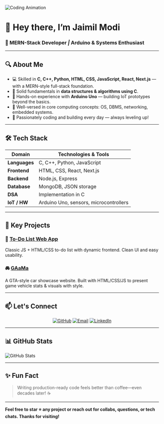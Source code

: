 ![Coding Animation](https://media.giphy.com/media/13HgwGsXF0aiGY/giphy.gif)

# 👋 Hey there, I’m Jaimil Modi

### 🌟 MERN-Stack Developer *|* Arduino & Systems Enthusiast

---

## 🔍 About Me

- 💻 Skilled in **C, C++, Python, HTML, CSS, JavaScript, React, Next.js** — with a MERN-style full-stack foundation.
- 🧠 Solid fundamentals in **data structures & algorithms using C**.
- 📡 Hands-on experience with **Arduino Uno** — building IoT prototypes beyond the basics.
- 🎯 Well-versed in core computing concepts: OS, DBMS, networking, embedded systems.
- 🚀 Passionately coding and building every day — always leveling up!

---

## 🛠️ Tech Stack

| Domain        | Technologies & Tools                                      |
|---------------|----------------------------------------------------------|
| **Languages** | C, C++, Python, JavaScript                                |
| **Frontend**  | HTML, CSS, React, Next.js                                 |
| **Backend**   | Node.js, Express                                          |
| **Database**  | MongoDB, JSON storage                                     |
| **DSA**       | Implementation in C                                       |
| **IoT / HW**  | Arduino Uno, sensors, microcontrollers                    |

---

## 🚧 Key Projects

### 📝 [To-Do List Web App](https://jaimilmodi.github.io/toDoList/)  
Classic JS + HTML/CSS to-do list with dynamic frontend. Clean UI and easy usability.

### 🚘 [GAaMa](https://github.com/JaimilModi/gaama)  
A GTA-style car showcase website. Built with HTML/CSS/JS to present game vehicle stats & visuals with style.

---

## 📫 Let's Connect

<div align="center">
  <a href="https://github.com/JaimilModi"><img src="https://img.shields.io/badge/GitHub-JaimilModi-181717?style=flat&logo=github" alt="GitHub"></a>
  <a href="mailto:jaimildj381@gmail.com"><img src="https://img.shields.io/badge/Email-jaimildj381%40gmail.com-D14836?style=flat&logo=gmail" alt="Email"></a>
  <a href="https://www.linkedin.com/in/jaimil-modi-799185353"><img src="https://img.shields.io/badge/LinkedIn-Jaimil%20Modi-0077B5?style=flat&logo=linkedin" alt="LinkedIn"></a>
</div>

---

## 📊 GitHub Stats

![GitHub Stats](https://github-readme-stats.vercel.app/api?username=JaimilModi&theme=dark&show_icons=true)

---

## ✨ Fun Fact

> Writing production-ready code feels better than coffee—even decades later! ☕️

---

**Feel free to star ⭐ any project or reach out for collabs, questions, or tech chats. Thanks for visiting!**
